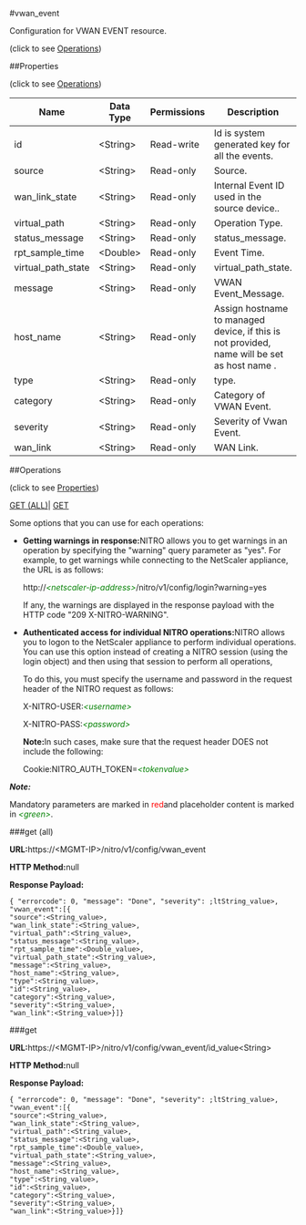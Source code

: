 #vwan_event



Configuration for VWAN EVENT resource.

<span>(click to see [Operations](#operations))</span>



##Properties 

<span>(click to see [Operations](#operations))</span>





<table><thead><tr><th>Name</th><th>Data Type</th><th>Permissions</th><th>Description</th></tr></thead><tbody><tr><td>id</td><td>&lt;String></td><td>Read-write</td><td>Id is system generated key for all the events.</td></tr><tr><td>source</td><td>&lt;String></td><td>Read-only</td><td>Source.</td></tr><tr><td>wan_link_state</td><td>&lt;String></td><td>Read-only</td><td>Internal Event ID used in the source device..</td></tr><tr><td>virtual_path</td><td>&lt;String></td><td>Read-only</td><td>Operation Type.</td></tr><tr><td>status_message</td><td>&lt;String></td><td>Read-only</td><td>status_message.</td></tr><tr><td>rpt_sample_time</td><td>&lt;Double></td><td>Read-only</td><td>Event Time.</td></tr><tr><td>virtual_path_state</td><td>&lt;String></td><td>Read-only</td><td>virtual_path_state.</td></tr><tr><td>message</td><td>&lt;String></td><td>Read-only</td><td>VWAN Event_Message.</td></tr><tr><td>host_name</td><td>&lt;String></td><td>Read-only</td><td>Assign hostname to managed device, if this is not provided, name will be set as host name .</td></tr><tr><td>type</td><td>&lt;String></td><td>Read-only</td><td>type.</td></tr><tr><td>category</td><td>&lt;String></td><td>Read-only</td><td>Category of VWAN Event.</td></tr><tr><td>severity</td><td>&lt;String></td><td>Read-only</td><td>Severity of Vwan Event.</td></tr><tr><td>wan_link</td><td>&lt;String></td><td>Read-only</td><td>WAN Link.</td></tr></tbody></table>

##Operations 

<span>(click to see [Properties](#properties))</span>





[GET (ALL)](#get-all)| [GET](#get)





Some options that you can use for each operations:

<ul><li><p><b>Getting warnings in response:</b>NITRO allows you to get warnings in an operation by specifying the "warning" query parameter as "yes". For example, to get warnings while connecting to the NetScaler appliance, the URL is as follows:</p><p>http://<span style="color:green;font-style:italic;">&lt;netscaler-ip-address&gt;</span>/nitro/v1/config/login?warning=yes</p><p>If any, the warnings are displayed in the response payload with the HTTP code "209 X-NITRO-WARNING".</p></li><li><p><b>Authenticated access for individual NITRO operations:</b>NITRO allows you to logon to the NetScaler appliance to perform individual operations. You can use this option instead of creating a NITRO session (using the login object) and then using that session to perform all operations,</p><p>To do this, you must specify the username and password in the request header of the NITRO request as follows:</p><p>X-NITRO-USER:<span style="color:green;font-style:italic;">&lt;username&gt;</span></p><p>X-NITRO-PASS:<span style="color:green;font-style:italic;">&lt;password&gt;</span></p><p><b>Note:</b>In such cases, make sure that the request header DOES not include the following:</p><p>Cookie:NITRO_AUTH_TOKEN=<span style="color:green;font-style:italic;">&lt;tokenvalue&gt;</span></p></li></ul>







***Note:*** 

Mandatory parameters are marked in <span style="color:#FF0000;">red</span>and placeholder content is marked in <span style="color:green;font-style:italic">&lt;green&gt;</span>.



###get (all)







<b>URL:</b>https://&lt;MGMT-IP&gt;/nitro/v1/config/vwan_event

<b>HTTP Method:</b>null

<b>Response Payload: </b>
```
{ "errorcode": 0, "message": "Done", "severity": ;ltString_value>, "vwan_event":[{
"source":<String_value>,
"wan_link_state":<String_value>,
"virtual_path":<String_value>,
"status_message":<String_value>,
"rpt_sample_time":<Double_value>,
"virtual_path_state":<String_value>,
"message":<String_value>,
"host_name":<String_value>,
"type":<String_value>,
"id":<String_value>,
"category":<String_value>,
"severity":<String_value>,
"wan_link":<String_value>}]}
```







###get







<b>URL:</b>https://&lt;MGMT-IP&gt;/nitro/v1/config/vwan_event/id_value&lt;String&gt;

<b>HTTP Method:</b>null

<b>Response Payload: </b>
```
{ "errorcode": 0, "message": "Done", "severity": ;ltString_value>, "vwan_event":[{
"source":<String_value>,
"wan_link_state":<String_value>,
"virtual_path":<String_value>,
"status_message":<String_value>,
"rpt_sample_time":<Double_value>,
"virtual_path_state":<String_value>,
"message":<String_value>,
"host_name":<String_value>,
"type":<String_value>,
"id":<String_value>,
"category":<String_value>,
"severity":<String_value>,
"wan_link":<String_value>}]}
```







